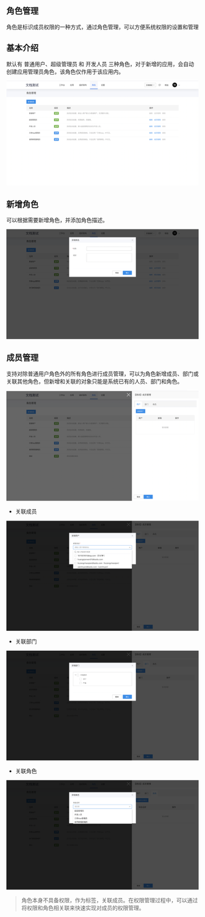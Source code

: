 ## 角色管理

角色是标识成员权限的一种方式，通过角色管理，可以方便系统权限的设置和管理

## 基本介绍

默认有 普通用户、超级管理员 和 开发人员 三种角色，对于新增的应用，会自动创建应用管理员角色，该角色仅作用于该应用内。

![image.png](../../static/img/操作指南/组织管理/角色管理/image_1c9f195.png)

## 新增角色

可以根据需要新增角色，并添加角色描述。

![image.png](../../static/img/操作指南/组织管理/角色管理/image_bd48b71.png)

## 成员管理

支持对除普通用户角色外的所有角色进行成员管理，可以为角色新增成员、部门或关联其他角色，但新增和关联的对象只能是系统已有的人员、部门和角色。

![image.png](../../static/img/操作指南/组织管理/角色管理/image_b5dbf55.png)

- 关联成员

![image.png](../../static/img/操作指南/组织管理/角色管理/image_36f0b3f.png)

- 关联部门

![image.png](../../static/img/操作指南/组织管理/角色管理/image_ed3a8a9.png)

- 关联角色

![image.png](../../static/img/操作指南/组织管理/角色管理/image_6fd7b73.png)

> 角色本身不具备权限，作为标签，关联成员。在权限管理过程中，可以通过将权限和角色相关联来快速实现对成员的权限管理。
